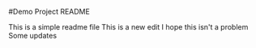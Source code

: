 #Demo Project README

This is a simple readme file
This is a new edit
I hope this isn't a problem
Some updates